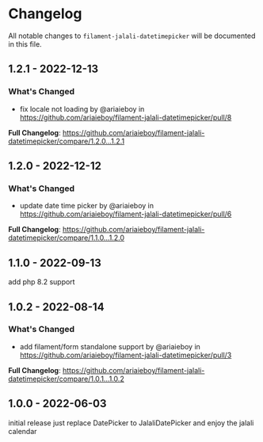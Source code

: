# Changelog

All notable changes to `filament-jalali-datetimepicker` will be documented in this file.

## 1.2.1 - 2022-12-13

### What's Changed

- fix locale not loading by @ariaieboy in https://github.com/ariaieboy/filament-jalali-datetimepicker/pull/8

**Full Changelog**: https://github.com/ariaieboy/filament-jalali-datetimepicker/compare/1.2.0...1.2.1

## 1.2.0 - 2022-12-12

### What's Changed

- update date time picker by @ariaieboy in https://github.com/ariaieboy/filament-jalali-datetimepicker/pull/6

**Full Changelog**: https://github.com/ariaieboy/filament-jalali-datetimepicker/compare/1.1.0...1.2.0

## 1.1.0 - 2022-09-13

add php 8.2 support

## 1.0.2 - 2022-08-14

### What's Changed

- add filament/form standalone support by @ariaieboy in https://github.com/ariaieboy/filament-jalali-datetimepicker/pull/3

**Full Changelog**: https://github.com/ariaieboy/filament-jalali-datetimepicker/compare/1.0.1...1.0.2

## 1.0.0 - 2022-06-03

initial release just replace DatePicker to JalaliDatePicker and enjoy the jalali calendar
